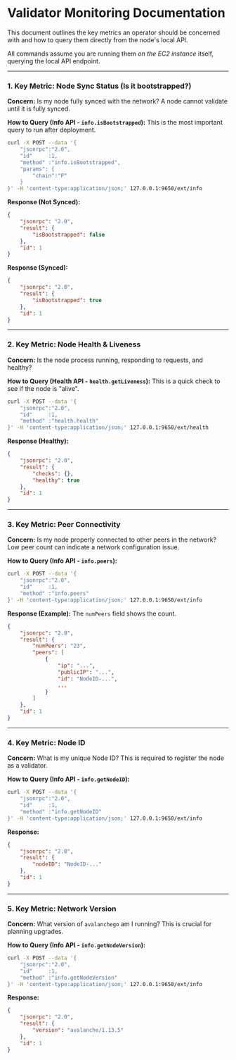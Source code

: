 # Validator Monitoring Documentation

This document outlines the key metrics an operator should be concerned with and how to query them directly from the node's local API.

All commands assume you are running them *on the EC2 instance* itself, querying the local API endpoint.

---

### 1. Key Metric: Node Sync Status (Is it bootstrapped?)

**Concern:** Is my node fully synced with the network? A node cannot validate until it is fully synced.

**How to Query (Info API - `info.isBootstrapped`):**
This is the most important query to run after deployment.

```bash
curl -X POST --data '{
    "jsonrpc":"2.0",
    "id"     :1,
    "method" :"info.isBootstrapped",
    "params": {
        "chain":"P"
    }
}' -H 'content-type:application/json;' 127.0.0.1:9650/ext/info
````

**Response (Not Synced):**

```json
{
    "jsonrpc": "2.0",
    "result": {
        "isBootstrapped": false
    },
    "id": 1
}
```

**Response (Synced):**

```json
{
    "jsonrpc": "2.0",
    "result": {
        "isBootstrapped": true
    },
    "id": 1
}
```

-----

### 2\. Key Metric: Node Health & Liveness

**Concern:** Is the node process running, responding to requests, and healthy?

**How to Query (Health API - `health.getLiveness`):**
This is a quick check to see if the node is "alive".

```bash
curl -X POST --data '{
    "jsonrpc":"2.0",
    "id"     :1,
    "method" :"health.health"
}' -H 'content-type:application/json;' 127.0.0.1:9650/ext/health
```

**Response (Healthy):**

```json
{
    "jsonrpc": "2.0",
    "result": {
        "checks": {},
        "healthy": true
    },
    "id": 1
}
```

-----

### 3\. Key Metric: Peer Connectivity

**Concern:** Is my node properly connected to other peers in the network? Low peer count can indicate a network configuration issue.

**How to Query (Info API - `info.peers`):**

```bash
curl -X POST --data '{
    "jsonrpc":"2.0",
    "id"     :1,
    "method" :"info.peers"
}' -H 'content-type:application/json;' 127.0.0.1:9650/ext/info
```

**Response (Example):**
The `numPeers` field shows the count.

```json
{
    "jsonrpc": "2.0",
    "result": {
        "numPeers": "23",
        "peers": [
            {
                "ip": "...",
                "publicIP": "...",
                "id": "NodeID-...",
                ...
            }
        ]
    },
    "id": 1
}
```

-----

### 4\. Key Metric: Node ID

**Concern:** What is my unique Node ID? This is required to register the node as a validator.

**How to Query (Info API - `info.getNodeID`):**

```bash
curl -X POST --data '{
    "jsonrpc":"2.0",
    "id"     :1,
    "method" :"info.getNodeID"
}' -H 'content-type:application/json;' 127.0.0.1:9650/ext/info
```

**Response:**

```json
{
    "jsonrpc": "2.0",
    "result": {
        "nodeID": "NodeID-..."
    },
    "id": 1
}
```

-----

### 5\. Key Metric: Network Version

**Concern:** What version of `avalanchego` am I running? This is crucial for planning upgrades.

**How to Query (Info API - `info.getNodeVersion`):**

```bash
curl -X POST --data '{
    "jsonrpc":"2.0",
    "id"     :1,
    "method" :"info.getNodeVersion"
}' -H 'content-type:application/json;' 127.0.0.1:9650/ext/info
```

**Response:**

```json
{
    "jsonrpc": "2.0",
    "result": {
        "version": "avalanche/1.13.5"
    },
    "id": 1
}
```